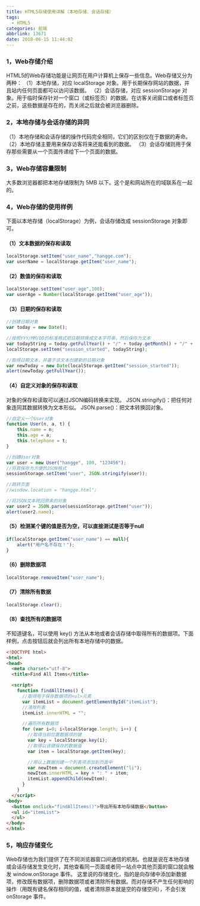 ```yaml
---
title: HTML5存储使用详解（本地存储、会话存储）
tags:
  - HTML5
categories: 前端
abbrlink: 13671
date: 2018-06-15 11:44:02
---
```


### 1，Web存储介绍
HTML5的Web存储功能是让网页在用户计算机上保存一些信息。Web存储又分为两种：
（1）本地存储，对应 localStorage 对象。用于长期保存网站的数据，并且站内任何页面都可以访问该数据。
（2）会话存储，对应 sessionStorage 对象。用于临时保存针对一个窗口（或标签页）的数据。在访客关闭窗口或者标签页之前，这些数据是存在的，而关闭之后就会被浏览器删除。


### 2，本地存储与会话存储的异同
（1）本地存储和会话存储的操作代码完全相同，它们的区别仅在于数据的寿命。
（2）本地存储主要用来保存访客将来还能看到的数据。
（3）会话存储则用于保存那些需要从一个页面传递给下一个页面的数据。

### 3，Web存储容量限制
大多数浏览器都把本地存储限制为 5MB 以下。这个是和网站所在的域联系在一起的。

### 4，Web存储的使用样例
下面以本地存储（localStorage）为例，会话存储改成 sessionStorage 对象即可。

#### （1）文本数据的保存和读取
```javascript
localStorage.setItem("user_name","hangge.com");
var userName = localStorage.getItem("user_name");
```

#### （2）数值的保存和读取
```javascript
localStorage.setItem("user_age",100);
var userAge = Number(localStorage.getItem("user_age"));
```

#### （3）日期的保存和读取
```javascript
//创建日期对象
var today = new Date();

//按照YYY/MM/DD的标准格式把日期转换成文本字符串，然后保存为文本
var todayString = today.getFullYear() + "/" + today.getMonth() + "/" + today.getDate();
localStorage.setItem("session_started", todayString);

//取得日期文本，并基于该文本创建新的日期对象
var newToday = new Date(localStorage.getItem("session_started"));
alert(newToday.getFullYear());
```
#### （4）自定义对象的保存和读取
对象的保存和读取可以通过JSON编码转换来实现。
JSON.stringify()：把任何对象连同其数据转换为文本形似。
JSON.parse()：把文本转换回对象。
```javascript
//自定义一个User对象
function User(n, a, t) {
    this.name = n;
    this.age = a;
    this.telephone = t;
}

//创建User对象
var user = new User("hangge", 100, "123456");
//将其保存为方便的JSON格式
sessionStorage.setItem("user", JSON.stringify(user));

//跳转页面
//window.location = "hangge.html";

//将JSON文本转回原来的对象
var user2 = JSON.parse(sessionStorage.getItem("user"));
alert(user2.name);
```

#### （5）检测某个键的值是否为空，可以直接测试是否等于null
```javascript
if(localStorage.getItem("user_name") == null){
    alert("用户名不存在！");
}
```

#### （6）删除数据项
```javascript
localStorage.removeItem("user_name");
```

#### （7）清除所有数据
```javascript
localStorage.clear();
```

#### （8）查找所有的数据项
不知道键名，可以使用 key() 方法从本地或者会话存储中取得所有的数据项。下面样例，点击按钮后就会列出所有本地存储中的数据。
```html
<!DOCTYPE html>
<html>
<head>
  <meta charset="utf-8">
  <title>Find All Items</title>

  <script>
    function findAllItems() {
      //取得用于保存数据项的<ul>元素
      var itemList = document.getElementById("itemList");
      //清除列表
      itemList.innerHTML = "";

      //遍历所有数据项
      for (var i=0; i<localStorage.length; i++) {
        //取得当前位置数据项的键
        var key = localStorage.key(i);
        //取得以该键保存的数据值
        var item = localStorage.getItem(key);

        //用以上数据创建一个列表项添加到页面中
        var newItem = document.createElement("li");
        newItem.innerHTML = key + ": " + item;
        itemList.appendChild(newItem);
      }
    }
  </script>
<body>
  <button onclick="findAllItems()">导出所有本地存储数据</button>
  <ul id="itemList">
  </ul>
</body>
</html>
```

### 5，响应存储变化
Web存储也为我们提供了在不同浏览器窗口间通信的机制。也就是说在本地存储或会话存储发生变化时，其他查看同一页面或者同一站点中其他页面的窗口就会触发 window.onStorage 事件。
这里说的存储变化，指的是向存储中添加新数据项，修改既有数据项，删除数据项或者清除所有数据。而对存储不产生任何影响的操作（用既有键名保存相同的值，或者清除原本就是空的存储空间），不会引发onStorage 事件。
